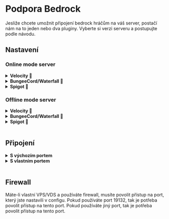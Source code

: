 # Podpora Bedrock
Jesliže chcete umožnit připojení bedrock hráčům na váš server, postačí nám na to jeden nebo dva pluginy. Vyberte si verzi serveru a postupujte podle návodu.

## Nastavení

### Online mode server

<details>
  <summary><b>Velocity 🚀</b></summary>

Přidáme na Velocity server plugin [GeyserMC], server poté restartujeme a otevřeme **config.yml**, který nalezneme v `/plugins/Gyeser-Velocity/`.
V configu upravíme `port`, jestliže nechceme používat výchozí `19132`.
```yaml
bedrock:
  # IP adresa, která bude naslouchat připojení.
  # Není důvod ji měnit, pokud nechcete omezit IP adresy, které se mohou připojit k serveru.
  address: 0.0.0.0
  # Port, který bude naslouchat pro připojení
  port: 19132
```
Pokud jsme port upravili, musíme server opět restartovat.
</details>

<details><summary><b>BungeeCord/Waterfall 🌊</b></summary>

Přidáme na Bungeecord server plugin [GeyserMC], server poté restartujeme a otevřeme **config.yml**, který nalezneme v `/plugins/Gyeser-Bungee/`.
V configu upravíme `port`, jestliže nechceme používat výchozí `19132`.
```yaml
bedrock:
  # IP adresa, která bude naslouchat připojení.
  # Není důvod ji měnit, pokud nechcete omezit IP adresy, které se mohou připojit k serveru.
  address: 0.0.0.0
  # Port, který bude naslouchat pro připojení
  port: 19132
```
Pokud jsme port upravili, musíme server opět restartovat.
</details>
<details><summary><b>Spigot 🌳</b></summary>

Přidáme na Spigot server plugin [GeyserMC], server poté restartujeme a otevřeme **config.yml**, který nalezneme v `/plugins/Gyeser-Spigot/`.
V configu upravíme `port`, jestliže nechceme používat výchozí `19132`.
```yaml
bedrock:
  # IP adresa, která bude naslouchat připojení.
  # Není důvod ji měnit, pokud nechcete omezit IP adresy, které se mohou připojit k serveru.
  address: 0.0.0.0
  # Port, který bude naslouchat pro připojení
  port: 19132
```
Pokud jsme port upravili, musíme server opět restartovat.
</details>

### Offline mode server
<details><summary><b>Velocity 🚀</b></summary>

Přidáme na Velocity server plugin [GeyserMC] a [Floodgate], server poté restartujeme a otevřeme **config.yml**, který nalezneme v `/plugins/Gyeser-Velocity/`.
V configu upravíme `port`, jestliže nechceme používat výchozí `19132` a `auth-type` na `floodgate`. U offline serverů musí mít bedrock hráč nějaký prefix před jménem, výhozí nastavení je `.`, ale některé pluginy tyho hráče blokují a proto doporučujeme prefix změnit na jiný, tuto hodnotu změníme v **config.yml**, který nalezneme v `plugins/floodagte/`.
```yaml
bedrock:
  # IP adresa, která bude naslouchat připojení.
  # Není důvod ji měnit, pokud nechcete omezit IP adresy, které se mohou připojit k serveru.
  address: 0.0.0.0
  # Port, který bude naslouchat pro připojení
  port: 19132
```
```yaml
  # Typ ověření. Může být offline, online nebo floodgate (viz https://github.com/GeyserMC/Geyser/wiki/Floodgate).
  # U verzí pluginů se doporučuje ponechat v poli `address` hodnotu "auto", aby byla podpora Floodgate nakonfigurována automaticky.
  # Pokud je nainstalována funkce Floodgate a `adresa:` je nastavena na "auto", pak se automaticky použije "auth-type: floodgate".
  auth-type: floodgate
```
```yaml
# Floodgate předřazuje uživatelským jménům v základu předponu, aby se předešlo konfliktům.
# Některé konflikty však mohou způsobit problémy s některými pluginy, takže tento prefix je konfigurovatelný pomocí níže uvedené vlastnosti
# Doporučuje se používat předponu, která neobsahuje alfanumerické znaky, aby se zabránilo možnosti duplicitních uživatelských jmen.
username-prefix: "."
```
Pokud jsme vše upravili, musíme server opět restartovat.
</details>
<details><summary><b>BungeeCord/Waterfall 🌊</b></summary>

Přidáme na Bungeecord server plugin [GeyserMC] a [Floodgate], server poté restartujeme a otevřeme **config.yml**, který nalezneme v `/plugins/Gyeser-Bungee/`.
V configu upravíme `port`, jestliže nechceme používat výchozí `19132` a `auth-type` na `floodgate`. U offline serverů musí mít bedrock hráč nějaký prefix před jménem, výhozí nastavení je `.`, ale některé pluginy tyho hráče blokují a proto doporučujeme prefix změnit na jiný, tuto hodnotu změníme v **config.yml**, který nalezneme v `plugins/floodagte/`.
```yaml
bedrock:
  # IP adresa, která bude naslouchat připojení.
  # Není důvod ji měnit, pokud nechcete omezit IP adresy, které se mohou připojit k serveru.
  address: 0.0.0.0
  # Port, který bude naslouchat pro připojení
  port: 19132
```
```yaml
  # Typ ověření. Může být offline, online nebo floodgate (viz https://github.com/GeyserMC/Geyser/wiki/Floodgate).
  # U verzí pluginů se doporučuje ponechat v poli `address` hodnotu "auto", aby byla podpora Floodgate nakonfigurována automaticky.
  # Pokud je nainstalována funkce Floodgate a `adresa:` je nastavena na "auto", pak se automaticky použije "auth-type: floodgate".
  auth-type: floodgate
```
```yaml
# Floodgate předřazuje uživatelským jménům v základu předponu, aby se předešlo konfliktům.
# Některé konflikty však mohou způsobit problémy s některými pluginy, takže tento prefix je konfigurovatelný pomocí níže uvedené vlastnosti
# Doporučuje se používat předponu, která neobsahuje alfanumerické znaky, aby se zabránilo možnosti duplicitních uživatelských jmen.
username-prefix: "."
```
Pokud jsme vše upravili, musíme server opět restartovat.
</details>
<details><summary><b>Spigot 🌳</b></summary>

Přidáme na Spigot server plugin [GeyserMC] a [Floodgate], server poté restartujeme a otevřeme **config.yml**, který nalezneme v `/plugins/Gyeser-Spigot/`.
V configu upravíme `port`, jestliže nechceme používat výchozí `19132` a `auth-type` na `floodgate`. U offline serverů musí mít bedrock hráč nějaký prefix před jménem, výhozí nastavení je `.`, ale některé pluginy tyho hráče blokují a proto doporučujeme prefix změnit na jiný, tuto hodnotu změníme v **config.yml**, který nalezneme v `plugins/floodagte/`.
```yaml
bedrock:
  # IP adresa, která bude naslouchat připojení.
  # Není důvod ji měnit, pokud nechcete omezit IP adresy, které se mohou připojit k serveru.
  address: 0.0.0.0
  # Port, který bude naslouchat pro připojení
  port: 19132
```
```yaml
  # Typ ověření. Může být offline, online nebo floodgate (viz https://github.com/GeyserMC/Geyser/wiki/Floodgate).
  # U verzí pluginů se doporučuje ponechat v poli `address` hodnotu "auto", aby byla podpora Floodgate nakonfigurována automaticky.
  # Pokud je nainstalována funkce Floodgate a `adresa:` je nastavena na "auto", pak se automaticky použije "auth-type: floodgate".
  auth-type: floodgate
```
```yaml
# Floodgate předřazuje uživatelským jménům v základu předponu, aby se předešlo konfliktům.
# Některé konflikty však mohou způsobit problémy s některými pluginy, takže tento prefix je konfigurovatelný pomocí níže uvedené vlastnosti
# Doporučuje se používat předponu, která neobsahuje alfanumerické znaky, aby se zabránilo možnosti duplicitních uživatelských jmen.
username-prefix: "."
```
Pokud jsme vše upravili, musíme server opět restartovat.
</details>
<br>

## Připojení
<details><summary><b>S výchozím portem</b></summary>

Připojit se můžeme pomocí základní IP adresy např. `524.199.132.183` nebo pomocí vlastní domény např. `mc.superserver.cz`. Doména musí být nastavená v DNS přes typ A nebo CNAME, pokud používáme typ SRV, budeme k tomu muset vytvořit ještě nový záznam typu A nebo CNAME na IP adresu serveru. Výsledná doména bude muset být jiná než pro Java verzi, třeba `be.superserver.cz`.
</details>
<details><summary><b>S vlastním portem</b></summary>

Pokud máme port jiný než výchozí, musíme ho přidat za IP adresu např. `524.199.132.183:40005` nebo doménu, např. `mc.superserver.cz:19132`. Doména musí být nastavená v DNS přes typ A nebo CNAME, pokud používáme typ SRV, budeme k tomu muset vytvořit ještě nový záznam typu A nebo CNAME na IP adresu serveru. Výsledná doména bude muset být jiná než pro Java verzi, třeba `be.superserver.cz:40005`.
</details>
<br>

## Firewall
Máte-li vlastní VPS/VDS a používáte firewall, musíte povolit přístup na port, který jste nastavili v configu. Pokud používáte port 19132, tak je potřeba povolit přístup na tento port. Pokud používáte jiný port, tak je potřeba povolit přístup na tento port.

[GeyserMC]: https://ci.opencollab.dev//job/GeyserMC/job/Geyser/job/master/
[Floodgate]: https://ci.opencollab.dev/job/GeyserMC/job/Floodgate/job/master/
